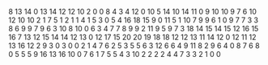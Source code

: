 8
13
14
0
13
14
12
12
10
2
0
0
8
4
3
4
12
0
10
5
14
10
14
11
0
9
10
10
9
7
6
10
12
10
10
2
1
7
5
1
2
1
1
4
1
5
3
0
5
4
16
18
15
9
0
11
5
1
10
7
9
9
6
1
0
9
7
7
3
3
8
6
9
9
7
9
6
3
10
8
10
0
6
3
4
7
7
8
9
9
2
11
9
5
9
7
3
18
14
15
14
15
12
16
15
16
7
13
12
15
14
14
12
13
0
12
17
15
20
20
19
18
18
12
12
13
11
14
12
0
12
11
12
13
16
12
2
9
3
0
3
0
0
2
1
4
7
6
2
5
3
5
5
6
3
12
6
6
4
9
11
8
2
9
6
4
0
8
7
6
8
0
5
5
5
9
16
13
16
10
0
7
6
1
7
5
5
4
3
10
2
2
2
2
4
4
7
3
3
2
1
0
0
